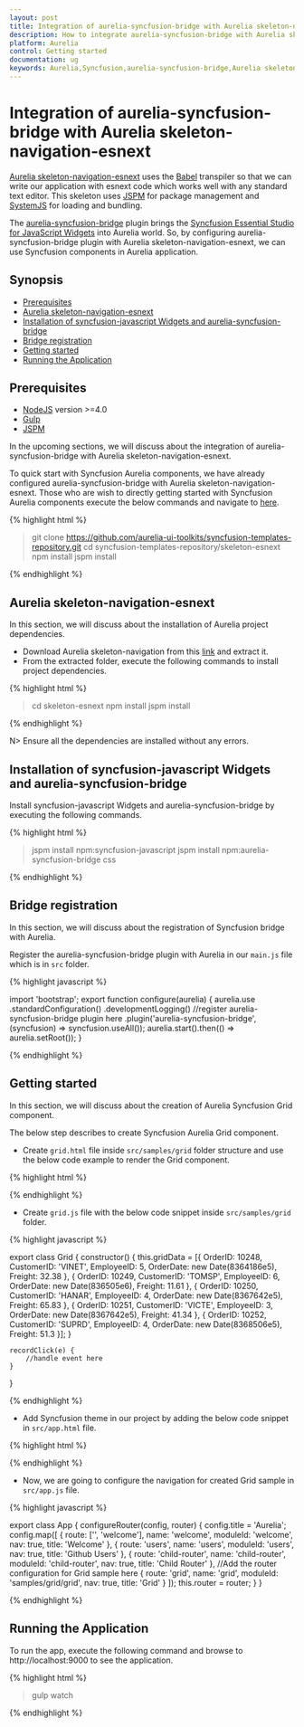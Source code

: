 ```yaml
---
layout: post
title: Integration of aurelia-syncfusion-bridge with Aurelia skeleton-navigation-esnext
description: How to integrate aurelia-syncfusion-bridge with Aurelia skeleton-navigation-esnext
platform: Aurelia
control: Getting started
documentation: ug
keywords: Aurelia,Syncfusion,aurelia-syncfusion-bridge,Aurelia skeleton-navigation-esnext
---
```

# Integration of aurelia-syncfusion-bridge with Aurelia skeleton-navigation-esnext

[Aurelia skeleton-navigation-esnext](https://github.com/aurelia/skeleton-navigation/tree/master/skeleton-esnext) uses the [Babel](https://babeljs.io/) transpiler so that we can write our application with esnext code which works well with any standard text editor. This skeleton uses [JSPM](http://jspm.io/) for package management and [SystemJS](https://github.com/systemjs/systemjs) for loading and bundling.

The [aurelia-syncfusion-bridge](https://github.com/aurelia-ui-toolkits/aurelia-syncfusion-bridge) plugin brings the [Syncfusion Essential Studio for JavaScript Widgets](https://github.com/syncfusion/JavaScript-Widgets) into Aurelia world. So, by configuring aurelia-syncfusion-bridge plugin with Aurelia skeleton-navigation-esnext, we can use Syncfusion components in Aurelia application.

## Synopsis

*	[Prerequisites](#prerequisites)
*	[Aurelia skeleton-navigation-esnext](#aurelia-skeleton-navigation-esnext)
*	[Installation of syncfusion-javascript Widgets and aurelia-syncfusion-bridge](#installation-of-syncfusion-javascript-widgets-and-aurelia-syncfusion-bridge)
*	[Bridge registration](#bridge-registration)
*	[Getting started](#getting-started)
*	[Running the Application](#running-the-application)

## Prerequisites

*	[NodeJS](https://nodejs.org/en/) version >=4.0
*	[Gulp](http://gulpjs.com/)
*	[JSPM](http://jspm.io/)

In the upcoming sections, we will discuss about the integration of aurelia-syncfusion-bridge with Aurelia skeleton-navigation-esnext. 

To quick start with Syncfusion Aurelia components, we have already configured aurelia-syncfusion-bridge with Aurelia skeleton-navigation-esnext. Those who are wish to directly getting started with Syncfusion Aurelia components execute the below commands and navigate to [here](#getting-started).

{% highlight html %}

> git clone https://github.com/aurelia-ui-toolkits/syncfusion-templates-repository.git
> cd syncfusion-templates-repository/skeleton-esnext
> npm install
> jspm install

{% endhighlight %}

## Aurelia skeleton-navigation-esnext

In this section, we will discuss about the installation of Aurelia project dependencies.

*	Download Aurelia skeleton-navigation from this [link](https://github.com/aurelia/skeleton-navigation/archive/1.1.2.zip) and extract it.
*	From the extracted folder, execute the following commands to install project dependencies.

{% highlight html %}

> cd skeleton-esnext
> npm install
> jspm install

{% endhighlight %}

N> Ensure all the dependencies are installed without any errors.

## Installation of syncfusion-javascript Widgets and aurelia-syncfusion-bridge

Install syncfusion-javascript Widgets and aurelia-syncfusion-bridge by executing the following commands.

{% highlight html %}

> jspm install npm:syncfusion-javascript
> jspm install npm:aurelia-syncfusion-bridge css

{% endhighlight %}

## Bridge registration

In this section, we will discuss about the registration of Syncfusion bridge with Aurelia.

Register the aurelia-syncfusion-bridge plugin with Aurelia in our `main.js` file which is in `src` folder.

{% highlight javascript %}

import 'bootstrap';
export function configure(aurelia) {
    aurelia.use
        .standardConfiguration()
        .developmentLogging()
        //register aurelia-syncfusion-bridge plugin here
        .plugin('aurelia-syncfusion-bridge', (syncfusion) => syncfusion.useAll());
    aurelia.start().then(() => aurelia.setRoot());
}

{% endhighlight %}

## Getting started

In this section, we will discuss about the creation of Aurelia Syncfusion Grid component.

The below step describes to create Syncfusion Aurelia Grid component.

* Create `grid.html` file inside `src/samples/grid` folder structure and use the below code example to render the Grid component.

{% highlight html %}

<template>
    <div>
        <ej-grid e-data-source.two-way="gridData" e-allow-paging=true e-allow-sorting=true e-on-record-click.delegate="recordClick($event.detail)">
            <ej-column e-field="OrderID" e-header-text="Order ID" e-text-align="right"></ej-column>
            <ej-column e-field="CustomerID" e-header-text="Customer ID"></ej-column>
            <ej-column e-field="EmployeeID" e-header-text="Employee ID" e-text-align="right"></ej-column>
            <ej-column e-field="Freight" e-header-text="Freight" e-format="{0:C}" e-text-align="right"></ej-column>
            <ej-column e-field="OrderDate" e-header-text="Order Date" e-format="{0:MM/dd/yyyy}" e-text-align="right"></ej-column>
        </ej-grid>
    </div>
</template>

{% endhighlight %}

* Create `grid.js` file with the below code snippet inside `src/samples/grid` folder.

{% highlight javascript %}

export class Grid {
    constructor() {
        this.gridData = [{
            OrderID: 10248, CustomerID: 'VINET', EmployeeID: 5,
            OrderDate: new Date(8364186e5), Freight: 32.38
        },
        {
            OrderID: 10249, CustomerID: 'TOMSP', EmployeeID: 6,
            OrderDate: new Date(836505e6), Freight: 11.61
        },
        {
            OrderID: 10250, CustomerID: 'HANAR', EmployeeID: 4,
            OrderDate: new Date(8367642e5), Freight: 65.83
        },
        {
            OrderID: 10251, CustomerID: 'VICTE', EmployeeID: 3,
            OrderDate: new Date(8367642e5), Freight: 41.34
        },
        {
            OrderID: 10252, CustomerID: 'SUPRD', EmployeeID: 4,
            OrderDate: new Date(8368506e5), Freight: 51.3
        }];
    }

    recordClick(e) {
        //handle event here
    }
}

{% endhighlight %}

* Add Syncfusion theme in our project by adding the below code snippet in `src/app.html` file.

{% highlight html %}

<template>
    <require from="nav-bar.html"></require>
    <require from="bootstrap/css/bootstrap.css"></require>
    <!--Add Syncfusion JavaScript themes here-->
    <require from="syncfusion-javascript/Content/ej/web/bootstrap-theme/ej.web.all.min.css!"></require>
    <require from="syncfusion-javascript/Content/ej/web/responsive-css/ej.responsive.css!"></require>
    <nav-bar router.bind="router"></nav-bar>
    <div class="page-host">
        <router-view></router-view>
    </div>
</template>

{% endhighlight %}

* Now, we are going to configure the navigation for created Grid sample in `src/app.js` file.

{% highlight javascript %}

export class App {
  configureRouter(config, router) {
    config.title = 'Aurelia';
    config.map([
      { route: ['', 'welcome'], name: 'welcome',      moduleId: 'welcome',           nav: true, title: 'Welcome' },
      { route: 'users',         name: 'users',        moduleId: 'users',             nav: true, title: 'Github Users' },
      { route: 'child-router',  name: 'child-router', moduleId: 'child-router',      nav: true, title: 'Child Router' },
      //Add the router configuration for Grid sample here
      { route: 'grid',          name: 'grid',         moduleId: 'samples/grid/grid', nav: true, title: 'Grid' }
    ]);
    this.router = router;
  }
}

{% endhighlight %}

## Running the Application

To run the app, execute the following command and browse to http://localhost:9000 to see the application.

{% highlight html %}

> gulp watch

{% endhighlight %}
